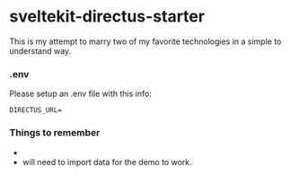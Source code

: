 # sveltekit-directus-starter

This is my attempt to marry two of my favorite technologies in a simple to
understand way.

### .env

Please setup an .env file with this info:

```env
DIRECTUS_URL=
```

### Things to remember

-
- will need to import data for the demo to work.
